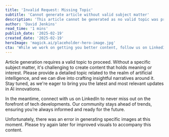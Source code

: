 ```yaml
---
title: 'Invalid Request: Missing Topic'
subtitle: 'Cannot generate article without valid subject matter'
description: 'This article cannot be generated as no valid topic was provided. Please provide a specific subject matter related to artificial intelligence to create meaningful content.'
author: 'David Jenkins'
read_time: '1 mins'
publish_date: '2025-02-19'
created_date: '2025-02-19'
heroImage: 'magick.ai/placeholder-hero-image.jpg'
cta: 'While we work on getting you better content, follow us on LinkedIn to stay updated on the latest in AI and technology.'
---
```


Article generation requires a valid topic to proceed. Without a specific subject matter, it's challenging to create content that holds meaning or interest. Please provide a detailed topic related to the realm of artificial intelligence, and we can dive into crafting insightful narratives around it. Stay tuned, as we're eager to bring you the latest and most relevant updates in AI innovations.

In the meantime, connect with us on LinkedIn to never miss out on the forefront of tech developments. Our community stays ahead of trends, ensuring you’re always informed and ready for the future.

Unfortunately, there was an error in generating specific images at this moment. Please try again later for improved visuals to accompany this content.